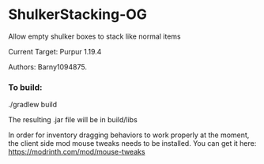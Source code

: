 # ShulkerStacking-OG
Allow empty shulker boxes to stack like normal items

Current Target: Purpur 1.19.4

Authors: Barny1094875.

<h3>To build:</h3>

./gradlew build

The resulting .jar file will be in build/libs

In order for inventory dragging behaviors to work properly at the moment, the client side mod mouse tweaks needs to be installed. You can get it here: https://modrinth.com/mod/mouse-tweaks
